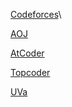 [Codeforces](http://codeforces.com/profile/___Johniel)\


[AOJ](http://judge.u-aizu.ac.jp/onlinejudge/user.jsp?id=___Johniel)

[AtCoder](http://new.atcoder.jp/user/Johniel)

[Topcoder](https://www.topcoder.com/members/___watanabe/)

[UVa](http://uhunt.felix-halim.net/id/10883)
